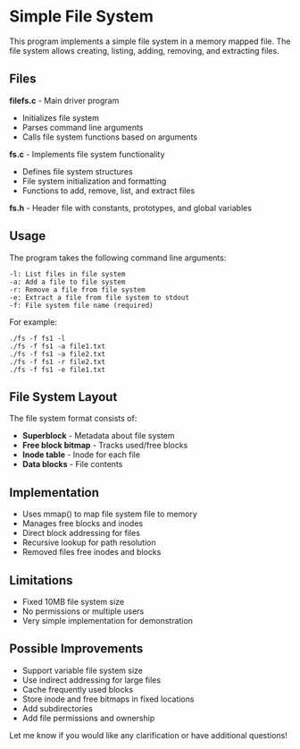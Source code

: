 # Simple File System

This program implements a simple file system in a memory mapped file. The file system allows creating, listing, adding, removing, and extracting files.

## Files

**filefs.c** - Main driver program 

- Initializes file system 
- Parses command line arguments
- Calls file system functions based on arguments

**fs.c** - Implements file system functionality

- Defines file system structures
- File system initialization and formatting
- Functions to add, remove, list, and extract files

**fs.h** - Header file with constants, prototypes, and global variables

## Usage



The program takes the following command line arguments:

```
-l: List files in file system  
-a: Add a file to file system
-r: Remove a file from file system
-e: Extract a file from file system to stdout
-f: File system file name (required)
```

For example:

```
./fs -f fs1 -l
./fs -f fs1 -a file1.txt 
./fs -f fs1 -a file2.txt 
./fs -f fs1 -r file2.txt
./fs -f fs1 -e file1.txt
```

## File System Layout

The file system format consists of:

- **Superblock** - Metadata about file system 
- **Free block bitmap** - Tracks used/free blocks
- **Inode table** - Inode for each file 
- **Data blocks** - File contents

## Implementation 

- Uses mmap() to map file system file to memory
- Manages free blocks and inodes
- Direct block addressing for files
- Recursive lookup for path resolution
- Removed files free inodes and blocks

## Limitations

- Fixed 10MB file system size
- No permissions or multiple users
- Very simple implementation for demonstration

## Possible Improvements

- Support variable file system size
- Use indirect addressing for large files
- Cache frequently used blocks
- Store inode and free bitmaps in fixed locations
- Add subdirectories
- Add file permissions and ownership

Let me know if you would like any clarification or have additional questions!